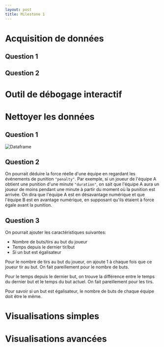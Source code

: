 ```yaml
---
layout: post
title: Milestone 1
---
```

# Acquisition de données

## Question 1



## Question 2



# Outil de débogage interactif

# Nettoyer les données

## Question 1

![Dataframe](tableau_hockey_clean.png)

## Question 2

On pourrait déduire la force réelle d'une équipe en regardant les événements de punition `"penalty"`. Par exemple, si un joueur de l'équipe A obtient une punition d'une minute `"duration"`, on sait que l'équipe A aura un joueur de moins pendant une minute à partir du moment où la punition est arrivée. On dira que l'équipe A est en désavantage numérique et que l'équipe B est en avantage numérique, en supposant qu'ils étaient à force égale avant la punition.

## Question 3

On pourrait ajouter les caractéristiques suivantes:
* Nombre de buts/tirs au but du joueur
* Temps depuis le dernier tir/but
* Si un but est égalisateur 

Pour le nombre de tirs au but du joueur, on ajoute 1 à chaque fois que ce joueur tir au but. On fait pareillement pour le nombre de buts.

Pour le temps depuis le dernier but, on trouve la différence entre le temps du dernier but et le temps du but actuel. On fait pareillement pour les tirs.

Pour savoir si un but est égalisateur, le nombre de buts de chaque équipe doit être le même.

# Visualisations simples

# Visualisations avancées